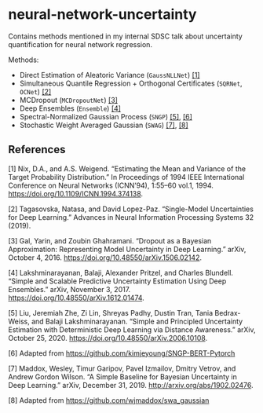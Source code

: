 # neural-network-uncertainty

Contains methods mentioned in my internal SDSC talk about uncertainty quantification for neural network regression.

Methods:
- Direct Estimation of Aleatoric Variance (`GaussNLLNet`) [[1]](#1)
- Simultaneous Quantile Regression + Orthogonal Certificates (`SQRNet`, `OCNet`) [[2]](#2)
- MCDropout (`MCDropoutNet`) [[3]](#3)
- Deep Ensembles (`Ensemble`) [[4]](#4)
- Spectral-Normalized Gaussian Process (`SNGP`) [[5]](#5), [[6]](#6)
- Stochastic Weight Averaged Gaussian (`SWAG`) [[7]](#7), [[8]](#8)

## References
<a id="1">[1]</a> Nix, D.A., and A.S. Weigend. “Estimating the Mean and Variance of the Target Probability Distribution.” In Proceedings of 1994 IEEE International Conference on Neural Networks (ICNN’94), 1:55–60 vol.1, 1994. https://doi.org/10.1109/ICNN.1994.374138.

<a id="2">[2]</a> Tagasovska, Natasa, and David Lopez-Paz. “Single-Model Uncertainties for Deep Learning.” Advances in Neural Information Processing Systems 32 (2019).

<a id="3">[3]</a> Gal, Yarin, and Zoubin Ghahramani. “Dropout as a Bayesian Approximation: Representing Model Uncertainty in Deep Learning.” arXiv, October 4, 2016. https://doi.org/10.48550/arXiv.1506.02142.

<a id="4">[4]</a> Lakshminarayanan, Balaji, Alexander Pritzel, and Charles Blundell. “Simple and Scalable Predictive Uncertainty Estimation Using Deep Ensembles.” arXiv, November 3, 2017. https://doi.org/10.48550/arXiv.1612.01474.

<a id="5">[5]</a> Liu, Jeremiah Zhe, Zi Lin, Shreyas Padhy, Dustin Tran, Tania Bedrax-Weiss, and Balaji Lakshminarayanan. “Simple and Principled Uncertainty Estimation with Deterministic Deep Learning via Distance Awareness.” arXiv, October 25, 2020. https://doi.org/10.48550/arXiv.2006.10108.

<a id="6">[6]</a> Adapted from https://github.com/kimjeyoung/SNGP-BERT-Pytorch

<a id="7">[7]</a> Maddox, Wesley, Timur Garipov, Pavel Izmailov, Dmitry Vetrov, and Andrew Gordon Wilson. “A Simple Baseline for Bayesian Uncertainty in Deep Learning.” arXiv, December 31, 2019. http://arxiv.org/abs/1902.02476.

<a id="8">[8]</a> Adapted from https://github.com/wjmaddox/swa_gaussian
